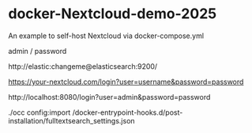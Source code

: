 # docker-Nextcloud-demo-2025
An example to self-host Nextcloud via docker-compose.yml


admin / password


http://elastic:changeme@elasticsearch:9200/

https://your-nextcloud.com/login?user=username&password=password

http://localhost:8080/login?user=admin&password=password


./occ config:import /docker-entrypoint-hooks.d/post-installation/fulltextsearch_settings.json